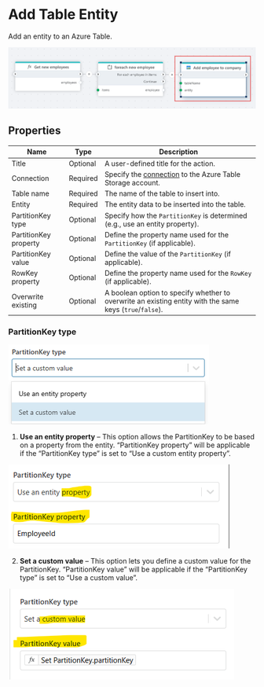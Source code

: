 # Add Table Entity

Add an entity to an Azure Table.

![img](../../../../images/flow/add-table-entity.png)


## Properties

| Name                   | Type       | Description          |
|------------------------|------------|-------------------|
| Title              | Optional   | A user-defined title for the action.            |
| Connection         | Required   | Specify the [connection](connecting-to-azure-table-storage.md) to the Azure Table Storage account.            |
| Table name         | Required   | The name of the table to insert into.                    |
| Entity             | Required   | The entity data to be inserted into the table.            |
| PartitionKey type  | Optional   | Specify how the `PartitionKey` is determined (e.g., use an entity property).            |
| PartitionKey property | Optional | Define the property name used for the `PartitionKey` (if applicable).          |
| PartitionKey value | Optional | Define the value of the `PartitionKey` (if applicable).        |
| RowKey property    | Optional   | Define the property name used for the `RowKey` (if applicable).   |
| Overwrite existing | Optional   | A boolean option to specify whether to overwrite an existing entity with the same keys (`true`/`false`). |


### PartitionKey type 

![img](../../../../images/flow/update-table-entity2.png)

1. **Use an entity property** – This option allows the PartitionKey to be based on a property from the entity. “PartitionKey property” will be applicable if the “PartitionKey type” is set to “Use a custom entity property”.

![img](../../../../images/flow/partitionKeyType2.png)

2. **Set a custom value** – This option lets you define a custom value for the PartitionKey. “PartitionKey value” will be applicable if the “PartitionKey type” is set to “Use a custom value”. 

![img](../../../../images/flow/partitionKeyType1.png)